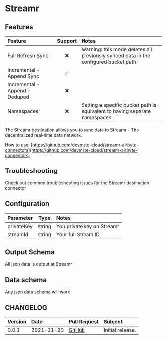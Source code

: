 # Streamr

## Features

| Feature                        | Support | Notes                                                                                |
| :----------------------------- | :-----: | :----------------------------------------------------------------------------------- |
| Full Refresh Sync              |   ❌    | Warning: this mode deletes all previously synced data in the configured bucket path. |
| Incremental - Append Sync      |   ✅    |                                                                                      |
| Incremental - Append + Deduped |   ❌    |                                                                                      |
| Namespaces                     |   ❌    | Setting a specific bucket path is equivalent to having separate namespaces.          |

The Streamr destination allows you to sync data to Streamr - The decentralized
real‑time data network.

How to use: [https://github.com/devmate-cloud/streamr-airbyte-connectors](https://github.com/devmate-cloud/streamr-airbyte-connectors)

## Troubleshooting

Check out common troubleshooting issues for the Streamr destination connector

## Configuration

| Parameter  |  Type  | Notes                      |
| :--------- | :----: | :------------------------- |
| privateKey | string | You private key on Streamr |
| streamId   | string | Your full Stream ID        |

## Output Schema

All json data is output at Streamr

## Data schema

Any json data schema will work

## CHANGELOG

| Version | Date       | Pull Request                                                                              | Subject          |
| :------ | :--------- | :---------------------------------------------------------------------------------------- | :--------------- |
| 0.0.1   | 2021-11-20 | [GitHub](https://github.com/devmate-cloud/streamr-airbyte-connectors/releases/tag/v0.0.1) | Initial release. |
